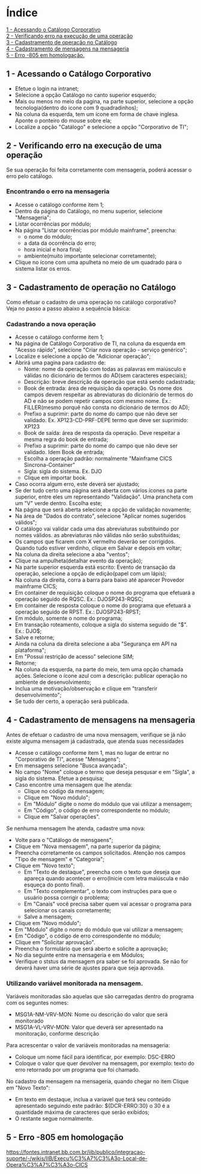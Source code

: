 <h1>Índice</h1>
<a href="#C1">1 - Acessando o Catálogo Corporativo</a><br>
<a href="#C2">2 - Verificando erro na execução de uma operação</a> <br>
<a href="#C3">3 - Cadastramento de operação no Catálogo</a> <br>
<a href="#C4">4 - Cadastramento de mensagens na mensageria</a> <br>
<a href="#C5">5 - Erro -805 em homologação.</a> <br>


<h2> <a name="C1"> 1 - Acessando o Catálogo Corporativo</ a></h2>

- Efetue o login na intranet;
- Selecione a opção Catálogo no canto superior esquerdo;
- Mais ou menos no meio da pagina, na parte superior, selecione a opção tecnologia(dentro do icone com 9 quadradinhos);
- Na coluna da esquerda, tem um ícone em forma de chave inglesa. Aponte o ponteiro do mouse sobre ela;
- Localize a opção "Catálogo" e selecione a opção "Corporativo de TI";


<h2> <a name="C2"> 2 - Verificando erro na execução de uma operação</ a></h2>

Se sua operação foi feita corretamente com mensageria, poderá acessar o erro pelo catálogo.

### Encontrando o erro na mensageria
- Acesse o catálogo conforme item 1;
- Dentro da página do Catálogo, no menu superior, selecione "Mensageria";
- Listar ocorrências por módulo;
- Na página "Listar ocorrências por módulo mainframe", preencha:
    - o nome do módulo;
    - a data da ocorrência do erro;
    - hora inicial e hora final;
    - ambiente(muito importante selecionar corretamente);
- Clique no ícone com uma apulheta no meio de um quadrado para o sistema listar os erros.

<h2> <a name="C3"> 3 - Cadastramento de operação no Catálogo</a></h2>

Como efetuar o cadastro de uma operação no catálogo corporativo?
<br>
Veja no passo a passo abaixo a sequência básica:

### Cadastrando a nova operação
- Acesse o catálogo conforme item 1;
- Na página de Catálogo Corporativo de TI, na coluna da esquerda em "Acesso rápido", selecione "Criar nova operação - serviço genérico";
- Localize e selecione a opção de "Adicionar operação";
- Abrirá uma pagina para cadastro de:
    - Nome: nome da operação com todas as palavras em maiúsculo e válidas no dicionário de termos do AD(sem caracteres especiais);
    - Descrição: breve descrição da operação que está sendo cadastrada;
    - Book de entrada: área de requisição da operação. Os nome dos campos devem respeitar as abreviaturas do dicionário de termos do AD
      e não se podem repetir campos com mesmo nome. Ex.: FILLER(mesmo porquê não consta no dicionário de termos do AD);
    - Prefixo a suprimir: parte do nome do campo que não deve ser validado. 
      Ex. XP123-CD-PRF-DEPE  termo que deve ser suprimido: XP123
    - Book de saída: área de resposta da operação. Deve respeitar a mesma regra do book de entrada;
    - Prefixo a suprimir: parte do nome do campo que não deve ser validado. Idem Book de entrada;
    - Escolha a operação padrão: normalmente "Mainframe CICS Sincrona-Container"
    - Sigla: sigla do sistema. Ex. DJO
    - Clique em importar book.
- Caso ocorra algum erro, este deverá ser ajustado;
- Se der tudo certo uma página será aberta com vários ícones na parte superior, entre eles um representando "Validação". Uma prancheta com um "V" verde dentro. Escolha este;
- Na página que será aberta selecione a opção de validação novamente;
- Na área de "Dados do contrato", selecione "Aplicar nomes sugeridos válidos";
- O catálogo vai validar cada uma das abreviaturas substituindo por nomes válidos. as abreviaturas não válidas não serão substituídas;
- Os campos que ficarem com X vermelho deverão ser corrigidos. Quando tudo estiver verdinho, clique em Salvar e depois em voltar;
- Na coluna da direita selecione a aba "ventos";
- Clique na ampulheta(detalhar evento da operação);
- Na parte superior esquerda está escrito: Evento de transação da operação, selecione a opção de edição(papel com um lápis);
- Na coluna da direita, corra a barra para baixo até aparecer Provedor mainframe CICS;
- Em container de requisição coloque o nome do programa que efetuará a operação seguido de RQSC. Ex.: DJOSP243-RQSC;
- Em container de resposta coloque o nome do programa que efetuará a operação seguido de RPST. Ex.: DJOSP243-RPST;
- Em módulo, somente o nome do programa;
- Em transação roteamento, coloque a sigla do sistema seguido de "$". Ex.: DJO$;
- Salve e retorne;
- Ainda na coluna da direita selecione a aba "Segurança em API na plataforma";
- Em "Possui restrição de acesso" selecione SIM;
- Retorne;
- Na coluna da esquerda, na parte do meio, tem uma opção chamada ações. Selecione o ícone azul com a descrição: publicar operação no ambiente de desenvolvimento;
- Inclua uma motivação/observação e clique em "transferir desenvolvimento";
- Se tudo der certo, a operação será publicada.

<h2> <a name="C4"> 4 - Cadastramento de mensagens na mensageria</ a></h2>

Antes de efetuar o cadastro de uma nova mensagem, verifique se já não existe alguma mensagem já cadastrada, que atenda suas necessidades
- Acesse o catálogo conforme item 1, mas no lugar de entrar no "Corporativo de TI", acesse "Mensagens";
- Em mensagens selecione "Busca avançada";
- No campo "Nome" coloque o termo que deseja pesqusar e em "Sigla", a sigla do sistema. Efetue a pesquisa;
- Caso encontre uma mensagem que lhe atenda:
    - Clique no código da mensagem;
    - Clique em "Novo módulo";
    - Em "Módulo" digite o nome do módulo que vai utilizar a mensagem;
    - Em "Código", o código de erro correspondente no módulo;
    - Clique em "Salvar operações".
    
Se nenhuma mensagem lhe atenda, cadastre uma nova:
- Volte para o "Catálogo de mensgaens";
- Clique em "Nova mensagem", na parte superior da página;
- Preencha corretamente os campos solicitados. Atenção nos campos "Tipo de mensagem" e "Categoria";
- Clique em "Novo texto";
    - Em "Texto de destaque", preencha com o texto que deseja que apareça quando acontecer o erro(Inicie com letra maiúscula e não esqueça do ponto final).
    - Em "Texto complementar", o texto com instruções para que o usuário possa corrigir o problema;
    - Em "Canais" você precisa saber quem vai acessar o programa para selecionar os canais corretamente;
    - Salve a mensagem;
- Clique em "Novo módulo";
- Em "Módulo" digite o nome do módulo que vai utilizar a mensagem;
- Em "Código", o código de erro correspondente no módulo;
- Clique em "Solicitar aprovação".
- Preencha o formulário que será aberto e solicite a aprovação;
- No dia seguinte entre na mensageria e em Módulos;
- Verifique o ststus da mensagem pra saber se foi aprovada. Se não for deverá haver uma série de ajustes ppara que seja aprovada.

<h3>Utilizando variável monitorada na mensagem.</h3>

Variáveis monitoradas são aquelas que são carregadas dentro do programa com os seguntes nomes:
- MSG1A-NM-VRV-MON: Nome ou descrição do valor que será monitorado
- MSG1A-VL-VRV-MON: Valor que deverá ser apresentado na monitoração, conforme descrição 

Para acrescentar o valor de variáveis monitoradas na mensageria:
- Coloque um nome fácil para identificar, por exemplo: DSC-ERRO
- Coloque o valor que quer devolver na mensagem, por exemplo: texto do erro retornado por um programa que foi chamado.

No cadastro da mensagem na mensageria, quando chegar no item Clique em "Novo Texto":
- Em texto em destaque, inclua a variavel que terá seu conteúdo apresentado seguindo este padrão: ${DCR-ERRO:30} o 30 é a quantidade máxima de caracteres que serão exibidos;
- O restante segue normalmente.

<h2> <a name="C5"> 5 - Erro -805 em homologação</ a></h2>

https://fontes.intranet.bb.com.br/iib/publico/integracao-suporte/-/wikis/IIB/Execu%C3%A7%C3%A3o-Local-de-Opera%C3%A7%C3%A3o-CICS



